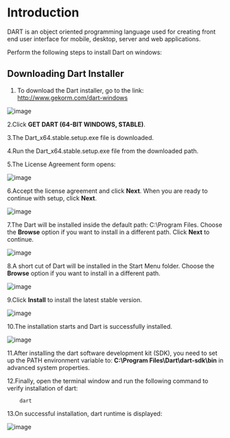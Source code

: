 # Introduction

DART is an object oriented programming language used for creating front end user interface for mobile, desktop, server and web applications.

Perform the following steps to install Dart on windows:

## Downloading Dart Installer

1. To download the Dart installer, go to the link: <http://www.gekorm.com/dart-windows>

![image](./assets/Dart_for_windows.png)

2.Click **GET DART (64-BIT WINDOWS, STABLE)**.

3.The Dart_x64.stable.setup.exe file is downloaded.

4.Run the Dart_x64.stable.setup.exe file from the downloaded path.

5.The License Agreement form opens:

![image](./assets/License_Agreement_dlg_box.png)

6.Accept the license agreement and click **Next**. When you are ready to continue with setup, click **Next**.

![image](./assets/Setup_Information.png)

7.The Dart will be installed inside the default path: C:\Program Files\. Choose the **Browse** option if you want to install in a different path. Click **Next** to continue.

![image](./assets/Select_Destination_Folder.png)

8.A short cut of Dart will be installed in the Start Menu folder. Choose the **Browse** option if you want to install in a different path.

![image](./assets/Shortcut_folder.png)

9.Click **Install** to install the latest stable version.

![image](./assets/Ready_to_Install.png)

10.The installation starts and Dart is successfully installed.

![image](./assets/Shortcut_folder.png)

11.After installing the dart software development kit (SDK), you need to set up the PATH environment variable to: **C:\Program Files\Dart\dart-sdk\bin** in advanced system properties.

12.Finally, open the terminal window and run the following command to verify installation of dart:

        dart

13.On successful installation, dart runtime is displayed:

![image](./assets/dartruntime.png)

